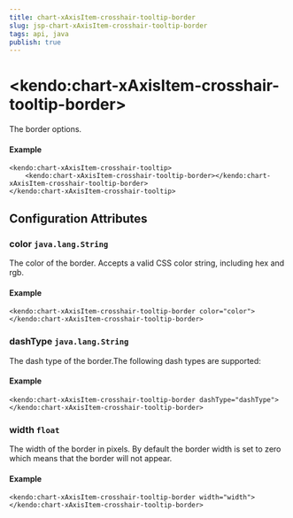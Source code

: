 ```yaml
---
title: chart-xAxisItem-crosshair-tooltip-border
slug: jsp-chart-xAxisItem-crosshair-tooltip-border
tags: api, java
publish: true
---
```


# \<kendo:chart-xAxisItem-crosshair-tooltip-border\>

The border options.

#### Example
    <kendo:chart-xAxisItem-crosshair-tooltip>
        <kendo:chart-xAxisItem-crosshair-tooltip-border></kendo:chart-xAxisItem-crosshair-tooltip-border>
    </kendo:chart-xAxisItem-crosshair-tooltip>

## Configuration Attributes

### color `java.lang.String`

The color of the border. Accepts a valid CSS color string, including hex and rgb.

#### Example
    <kendo:chart-xAxisItem-crosshair-tooltip-border color="color">
    </kendo:chart-xAxisItem-crosshair-tooltip-border>

### dashType `java.lang.String`

The dash type of the border.The following dash types are supported:

#### Example
    <kendo:chart-xAxisItem-crosshair-tooltip-border dashType="dashType">
    </kendo:chart-xAxisItem-crosshair-tooltip-border>

### width `float`

The width of the border in pixels. By default the border width is set to zero which means that the border will not appear.

#### Example
    <kendo:chart-xAxisItem-crosshair-tooltip-border width="width">
    </kendo:chart-xAxisItem-crosshair-tooltip-border>

